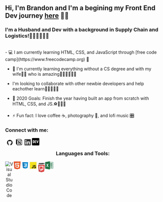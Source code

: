 ## Hi, I'm Brandon and I'm a begining my Front End Dev journey [here](https://github.com/brndndev/100-days-of-code/blob/master/log.md)  👋🏾

### I'm a Husband and Dev with a background in Supply Chain and Logistics!👷🏾‍♂️👨🏾‍💻
<br />
- 💻 I am currently learning HTML, CSS, and JavaScript through [free code camp](https://www.freecodecamp.org) 👾

- 📓 I'm currently learning everything without a CS degree and with my wife👰🏾 who is amazing👨🏾‍🎓👩🏾‍🎓

- I'm looking to collaborate with other newbie developers and help eachother learn🏃🏾‍♂️🏃🏾
- 🥅 2020 Goals: Finish the year having built an app from scratch with HTML, CSS, and JS.⚽️🏃🏾‍♂️

- ⚡️ Fun fact: I love coffee ☕️, photography 📸, and lofi music 🎛

### Connect with me:

<img align="left" alt="https://github.com/brndndev" width="30px" src="/images/githubimages-1.png" />

<img align="left"  alt="https://www.notion.so/7a13ec7f3cf346768deff36f8f5f1655?v=5156e0f7a6184a15af814995e2787583&showMoveTo=true" width="30px" src="/images/notion-1.jpeg" />

<img align="left"  alt="https://www.linkedin.com/brandon-j-price/" width="26px" src="/images/linkedin.png" />

<img align="left"  alt="https://dev.to/brndndev" width="26px" src="/images/devto.svg" />

<br />

<center>

### Languages and Tools:
<img align="left"  alt="Visual Studio Code" width="26px" src="1024px-Visual_Studio_Code_1.35_icon.svg.png" />

<img align="left"  alt="HTML" width="26px" src="/images/html5-40-1175193.png" />

<img align="left"  alt="CSS" width="26px" src="/images/css.png" />

<img align="left"  alt="JavaScript" width="26px" src="/images/javascript-icon-png-favpng-ruDBDhxzVxWHgXXtH2Hi1XzJf.jpg" />

<img align="left"  alt="JQuery" width="26px" src="/images/jquery-icon-16.jpg.png" />

<img align="left"  alt="Excel" width="26px" src="/images/1043px-Microsoft_Excel_2013_logo.svg.png" />


<br />
<br />
<center />